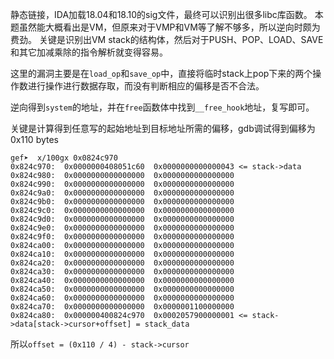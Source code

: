 静态链接，IDA加载18.04和18.10的sig文件，最终可以识别出很多libc库函数。
本题虽然能大概看出是VM，但原来对于VMP和VM等了解不够多，所以逆向时颇为费劲。
关键是识别出VM stack的结构体，然后对于PUSH、POP、LOAD、SAVE和其它加减乘除的指令解析就变得容易。

这里的漏洞主要是在`load_op`和`save_op`中，直接将临时stack上pop下来的两个操作数进行操作进行数据存取，而没有判断相应的偏移是否不合法。

逆向得到`system`的地址，并在`free`函数体中找到`__free_hook`地址，复写即可。

关键是计算得到任意写的起始地址到目标地址所需的偏移，gdb调试得到偏移为0x110 bytes
```
gef➤  x/100gx 0x0824c970
0x824c970:	0x0000000408051c60	0x0000000000000043 <= stack->data
0x824c980:	0x0000000000000000	0x0000000000000000
0x824c990:	0x0000000000000000	0x0000000000000000
0x824c9a0:	0x0000000000000000	0x0000000000000000
0x824c9b0:	0x0000000000000000	0x0000000000000000
0x824c9c0:	0x0000000000000000	0x0000000000000000
0x824c9d0:	0x0000000000000000	0x0000000000000000
0x824c9e0:	0x0000000000000000	0x0000000000000000
0x824c9f0:	0x0000000000000000	0x0000000000000000
0x824ca00:	0x0000000000000000	0x0000000000000000
0x824ca10:	0x0000000000000000	0x0000000000000000
0x824ca20:	0x0000000000000000	0x0000000000000000
0x824ca30:	0x0000000000000000	0x0000000000000000
0x824ca40:	0x0000000000000000	0x0000000000000000
0x824ca50:	0x0000000000000000	0x0000000000000000
0x824ca60:	0x0000000000000000	0x0000000000000000
0x824ca70:	0x0000000000000000	0x0000001100000000
0x824ca80:	0x000000400824c970	0x0002057900000001 <= stack->data[stack->cursor+offset] = stack_data
```
所以`offset = (0x110 / 4) - stack->cursor`
